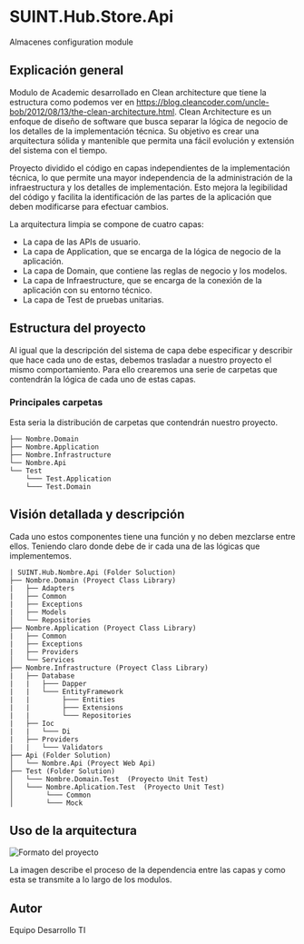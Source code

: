 # SUINT.Hub.Store.Api
Almacenes configuration module

## Explicación general

Modulo de Academic desarrollado en Clean architecture que tiene la estructura como podemos ver en https://blog.cleancoder.com/uncle-bob/2012/08/13/the-clean-architecture.html. 
Clean Architecture es un enfoque de diseño de software que busca separar la lógica de negocio de los detalles de la implementación técnica. Su objetivo es crear una arquitectura sólida y mantenible que permita una fácil evolución y extensión del sistema con el tiempo.

Proyecto dividido el código en capas independientes de la implementación técnica, lo que permite una mayor independencia de la administración de la infraestructura y los detalles de implementación. Esto mejora la legibilidad del código y facilita la identificación de las partes de la aplicación que deben modificarse para efectuar cambios.

La arquitectura limpia se compone de cuatro capas: 
- La capa de las APIs de usuario.
- La capa de Application, que se encarga de la lógica de negocio de la aplicación.
- La capa de Domain, que contiene las reglas de negocio y los modelos.
- La capa de Infraestructure, que se encarga de la conexión de la aplicación con su entorno técnico.
- La capa de Test de pruebas unitarias.
  
## Estructura del proyecto 

Al igual que la descripción del sistema de capa debe especificar y describir que hace cada uno de estas, debemos trasladar a nuestro proyecto el mismo comportamiento. Para ello crearemos una serie de carpetas que contendrán la lógica de cada uno de estas capas.

### Principales carpetas

Esta seria la distribución de carpetas que contendrán nuestro proyecto.

```
├── Nombre.Domain
├── Nombre.Application
├── Nombre.Infrastructure
└── Nombre.Api
└── Test
    └─── Test.Application
    └─── Test.Domain
```
## Visión detallada y descripción

Cada uno estos componentes tiene una función y no deben mezclarse entre ellos. Teniendo claro donde debe de ir cada una de las lógicas que implementemos.

```
| SUINT.Hub.Nombre.Api (Folder Soluction)
├── Nombre.Domain (Proyect Class Library)
|   ├── Adapters
|   ├── Common
|   ├── Exceptions
|   ├── Models
│   └── Repositories
├── Nombre.Application (Proyect Class Library)
|   ├── Common
|   ├── Exceptions
|   ├── Providers
│   └── Services
├── Nombre.Infrastructure (Proyect Class Library)
|   ├── Database
|   |   ├─── Dapper  
|   |   └─── EntityFramework  
|   |        ├─── Entities
|   |        ├─── Extensions
|   |        └─── Repositories
|   ├── Ioc
|   |   └─── Di  
|   ├── Providers
|   |   └─── Validators
├── Api (Folder Solution)
│   └── Nombre.Api (Proyect Web Api)
├── Test (Folder Solution)
│   └─── Nombre.Domain.Test  (Proyecto Unit Test)
│   └─── Nombre.Aplication.Test  (Proyecto Unit Test)
│        └─── Common
│        └─── Mock

```

## Uso de la arquitectura
![Formato del proyecto](https://mariouab.bsite.net/arquitectura.jpg)

La imagen describe el proceso de la dependencia entre las capas y como esta se transmite a lo largo de los modulos. 

## Autor

Equipo Desarrollo TI
